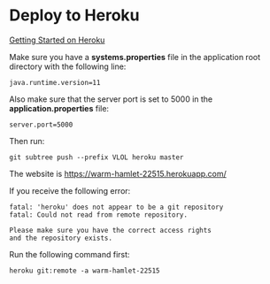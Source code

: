 # Deploy to Heroku

[Getting Started on Heroku](https://devcenter.heroku.com/start "Getting Started on Heroku")

Make sure you have a **systems.properties** file in the application root directory with the following line:

    java.runtime.version=11

Also make sure that the server port is set to 5000 in the **application.properties** file:

    server.port=5000

Then run:

    git subtree push --prefix VLOL heroku master

The website is https://warm-hamlet-22515.herokuapp.com/

If you receive the following error:

    fatal: 'heroku' does not appear to be a git repository
    fatal: Could not read from remote repository.

    Please make sure you have the correct access rights
    and the repository exists.

Run the following command first:

    heroku git:remote -a warm-hamlet-22515